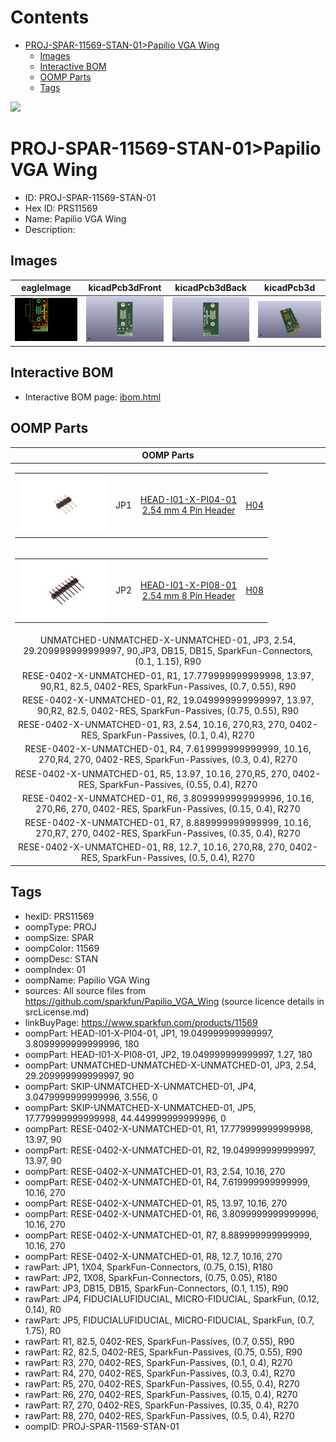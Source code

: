 



Contents
========

* [PROJ-SPAR-11569-STAN-01>Papilio VGA Wing](#proj-spar-11569-stan-01papilio-vga-wing)
	* [Images](#images)
	* [Interactive BOM](#interactive-bom)
	* [OOMP Parts](#oomp-parts)
	* [Tags](#tags)
  
![][im]
# PROJ-SPAR-11569-STAN-01>Papilio VGA Wing

- ID: PROJ-SPAR-11569-STAN-01
- Hex ID: PRS11569
- Name: Papilio VGA Wing
- Description: 

## Images
  
  

|eagleImage|kicadPcb3dFront|kicadPcb3dBack|kicadPcb3d|
| :---: | :---: | :---: | :---: |
|[![eagleImage](eagleImage_140.png)](eagleImage_600.png)|[![kicadPcb3dFront](kicadPcb3dFront_140.png)](kicadPcb3dFront_600.png)|[![kicadPcb3dBack](kicadPcb3dBack_140.png)](kicadPcb3dBack_600.png)|[![kicadPcb3d](kicadPcb3d_140.png)](kicadPcb3d_600.png)|

## Interactive BOM

- Interactive BOM page: [ibom.html](kicad/bom/ibom.html)

## OOMP Parts
  

|OOMP Parts|
| :---: |
|<table><tr><td>![HEAD-I01-X-PI04-01](https://raw.githubusercontent.com/oomlout/oomlout_OOMP_parts/main/HEAD-I01-X-PI04-01/image_140.jpg)</td><td> JP1</td><td>[HEAD-I01-X-PI04-01<br>2.54 mm 4 Pin Header](https://github.com/oomlout/oomlout_OOMP_parts/tree/main/HEAD-I01-X-PI04-01/)</td><td>[H04](https://github.com/oomlout/oomlout_OOMP_parts/tree/main/HEAD-I01-X-PI04-01/)</td></tr></table>|
|<table><tr><td>![HEAD-I01-X-PI08-01](https://raw.githubusercontent.com/oomlout/oomlout_OOMP_parts/main/HEAD-I01-X-PI08-01/image_140.jpg)</td><td> JP2</td><td>[HEAD-I01-X-PI08-01<br>2.54 mm 8 Pin Header](https://github.com/oomlout/oomlout_OOMP_parts/tree/main/HEAD-I01-X-PI08-01/)</td><td>[H08](https://github.com/oomlout/oomlout_OOMP_parts/tree/main/HEAD-I01-X-PI08-01/)</td></tr></table>|
|UNMATCHED-UNMATCHED-X-UNMATCHED-01, JP3, 2.54, 29.209999999999997, 90,JP3, DB15, DB15, SparkFun-Connectors, (0.1, 1.15), R90|
|RESE-0402-X-UNMATCHED-01, R1, 17.779999999999998, 13.97, 90,R1, 82.5, 0402-RES, SparkFun-Passives, (0.7, 0.55), R90|
|RESE-0402-X-UNMATCHED-01, R2, 19.049999999999997, 13.97, 90,R2, 82.5, 0402-RES, SparkFun-Passives, (0.75, 0.55), R90|
|RESE-0402-X-UNMATCHED-01, R3, 2.54, 10.16, 270,R3, 270, 0402-RES, SparkFun-Passives, (0.1, 0.4), R270|
|RESE-0402-X-UNMATCHED-01, R4, 7.619999999999999, 10.16, 270,R4, 270, 0402-RES, SparkFun-Passives, (0.3, 0.4), R270|
|RESE-0402-X-UNMATCHED-01, R5, 13.97, 10.16, 270,R5, 270, 0402-RES, SparkFun-Passives, (0.55, 0.4), R270|
|RESE-0402-X-UNMATCHED-01, R6, 3.8099999999999996, 10.16, 270,R6, 270, 0402-RES, SparkFun-Passives, (0.15, 0.4), R270|
|RESE-0402-X-UNMATCHED-01, R7, 8.889999999999999, 10.16, 270,R7, 270, 0402-RES, SparkFun-Passives, (0.35, 0.4), R270|
|RESE-0402-X-UNMATCHED-01, R8, 12.7, 10.16, 270,R8, 270, 0402-RES, SparkFun-Passives, (0.5, 0.4), R270|

## Tags

- hexID: PRS11569
- oompType: PROJ
- oompSize: SPAR
- oompColor: 11569
- oompDesc: STAN
- oompIndex: 01
- oompName: Papilio VGA Wing
- sources: All source files from https://github.com/sparkfun/Papilio_VGA_Wing (source licence details in srcLicense.md)
- linkBuyPage: https://www.sparkfun.com/products/11569
- oompPart: HEAD-I01-X-PI04-01, JP1, 19.049999999999997, 3.8099999999999996, 180
- oompPart: HEAD-I01-X-PI08-01, JP2, 19.049999999999997, 1.27, 180
- oompPart: UNMATCHED-UNMATCHED-X-UNMATCHED-01, JP3, 2.54, 29.209999999999997, 90
- oompPart: SKIP-UNMATCHED-X-UNMATCHED-01, JP4, 3.0479999999999996, 3.556, 0
- oompPart: SKIP-UNMATCHED-X-UNMATCHED-01, JP5, 17.779999999999998, 44.449999999999996, 0
- oompPart: RESE-0402-X-UNMATCHED-01, R1, 17.779999999999998, 13.97, 90
- oompPart: RESE-0402-X-UNMATCHED-01, R2, 19.049999999999997, 13.97, 90
- oompPart: RESE-0402-X-UNMATCHED-01, R3, 2.54, 10.16, 270
- oompPart: RESE-0402-X-UNMATCHED-01, R4, 7.619999999999999, 10.16, 270
- oompPart: RESE-0402-X-UNMATCHED-01, R5, 13.97, 10.16, 270
- oompPart: RESE-0402-X-UNMATCHED-01, R6, 3.8099999999999996, 10.16, 270
- oompPart: RESE-0402-X-UNMATCHED-01, R7, 8.889999999999999, 10.16, 270
- oompPart: RESE-0402-X-UNMATCHED-01, R8, 12.7, 10.16, 270
- rawPart: JP1, 1X04, SparkFun-Connectors, (0.75, 0.15), R180
- rawPart: JP2, 1X08, SparkFun-Connectors, (0.75, 0.05), R180
- rawPart: JP3, DB15, DB15, SparkFun-Connectors, (0.1, 1.15), R90
- rawPart: JP4, FIDUCIALUFIDUCIAL, MICRO-FIDUCIAL, SparkFun, (0.12, 0.14), R0
- rawPart: JP5, FIDUCIALUFIDUCIAL, MICRO-FIDUCIAL, SparkFun, (0.7, 1.75), R0
- rawPart: R1, 82.5, 0402-RES, SparkFun-Passives, (0.7, 0.55), R90
- rawPart: R2, 82.5, 0402-RES, SparkFun-Passives, (0.75, 0.55), R90
- rawPart: R3, 270, 0402-RES, SparkFun-Passives, (0.1, 0.4), R270
- rawPart: R4, 270, 0402-RES, SparkFun-Passives, (0.3, 0.4), R270
- rawPart: R5, 270, 0402-RES, SparkFun-Passives, (0.55, 0.4), R270
- rawPart: R6, 270, 0402-RES, SparkFun-Passives, (0.15, 0.4), R270
- rawPart: R7, 270, 0402-RES, SparkFun-Passives, (0.35, 0.4), R270
- rawPart: R8, 270, 0402-RES, SparkFun-Passives, (0.5, 0.4), R270
- oompID: PROJ-SPAR-11569-STAN-01



[im]: kicadPcb3d_450.png
